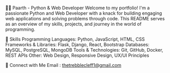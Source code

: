 👩‍💻 Paarth - Python & Web Developer
Welcome to my portfolio! I'm a passionate Python and Web Developer with a knack for building engaging web applications and solving problems through code. This README serves as an overview of my skills, projects, and journey in the world of programming.

🚀 Skills
Programming Languages: Python, JavaScript, HTML, CSS
Frameworks & Libraries: Flask, Django, React, Bootstrap
Databases: MySQL, PostgreSQL, MongoDB
Tools & Technologies: Git, GitHub, Docker, REST APIs
Other: Web Design, Responsive Design, UX/UI Principles


💬 Connect with Me
Email : thetrebblecleff1@gmail.com


